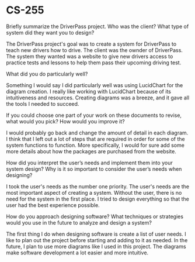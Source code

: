 # CS-255
Briefly summarize the DriverPass project. Who was the client? What type of system did they want you to design?

The DriverPass project's goal was to create a system for DriverPass to teach new drivers how to drive. The client was the ownder of DriverPass. The system they wanted was a website to give new drivers access to practice tests and lessons to help them pass their upcoming driving test.

What did you do particularly well?

Something I would say I did particularly well was using LucidChart for the diagram creation. I really like working with LucidChart because of its intuitiveness and resources. Creating diagrams was a breeze, and it gave all the tools I needed to succeed.

If you could choose one part of your work on these documents to revise, what would you pick? How would you improve it?

I would probably go back and change the amount of detail in each diagram. I think that I left out a lot of steps that are required in order for some of the system functions to function. More specifically, I would for sure add some more details about how the packages are purchased from the website.

How did you interpret the user’s needs and implement them into your system design? Why is it so important to consider the user’s needs when designing?

I took the user's needs as the number one priority. The user's needs are the most important aspect of creating a system. Without the user, there is no need for the system in the first place. I tried to design everything so that the user had the best experience possible.

How do you approach designing software? What techniques or strategies would you use in the future to analyze and design a system?

The first thing I do when designing software is create a list of user needs. I like to plan out the project before starting and adding to it as needed. In the future, I plan to use more diagrams like I used in this project. The diagrams make software development a lot easier and more intuitive.
